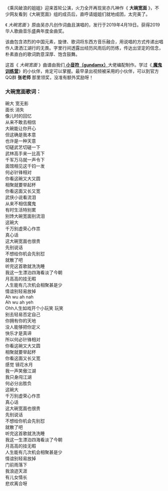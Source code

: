 

《乘风破浪的姐姐》迎来首轮公演，火力全开再现吴亦凡神作《 **大碗宽面** 》，不少网友看到《大碗宽面》组的成员后，直呼请姐姐们就地成团，太完美了。

《 _大碗宽面_ 》原由吴亦凡创作词曲且演唱的，发行于2019年4月19日。获得2019华人歌曲音乐盛典年度金曲奖。

该曲包含浓烈的中国元素，旋律、歌词将东西方音乐融合，用说唱的方式传递出唱作人潇洒江湖行的无畏。字里行间透露出经历风雨后的历练，传达出坚定的信念，朴素直白的歌词韵意深厚、饱含鼓舞。

这首《 _大碗宽面_ 》曲谱由我们[
**小音符（gundamx）**](https://www.everyonepiano.cn/User-108931.html)大佬编配制作。学过《[
**魔鬼训练营**](/Sale.html)》的小伙伴，肯定可以掌握。最早录出视频被采用的小伙伴，可以到官方QQ群 **张老师**
那里领奖，没准有额外奖励呀！

### 大碗宽面歌词：

碗大 宽无影  
面长 消失  
像儿时的回忆  
从来不敢去相信  
大碗能让你开心  
但这确是我本意  
也许是一种天意  
切磋武艺切磋一下  
武林高手来一比高下  
千军万马就一声令下  
面馆相见这千钧一发  
何必针锋相对  
你看这碗又大又圆  
相聚就要举起杯  
你看这面又长又宽  
武侠小说看流泪  
从来不相信魔鬼  
有时生活特别累  
别馋大碗宽面别流泪  
这碗大  
千万别虚荣心作祟  
真心话  
这大碗宽面也很贵  
先别说话  
不想给你机会先别怼  
就散了吧  
听完这首歌就洗洗睡  
我这一生漂泊四海看淡了今朝  
月高高的挂无暇  
人生能有几次机会相聚甚是少  
情谊别轻易放掉  
Ah wu ah nah  
Ah wu ah yeh  
Ohh人生如戏开个小玩笑 玩笑  
别去轻易否定自己  
你拥有你的天地  
没人能够把你定义  
快乐才是真谛  
所以何必针锋相对  
你看这碗又大又圆  
相聚就要举起杯  
你看这面又长又宽  
感觉 镜花水月  
我一声笑傲江湖  
我只身闯江湖  
何必分出胜负  
这碗大  
千万别虚荣心作祟  
真心话  
这大碗宽面也很贵  
先别说话  
不想给你机会先别怼  
就散了吧  
听完这首歌就洗洗睡  
我这一生漂泊四海看淡了今朝  
月高高的挂无暇  
人生能有几次机会相聚甚是少  
情谊别轻易放掉  
门前雨落下  
我浪迹天涯  
有儿女情长  
悲欢离合呀

